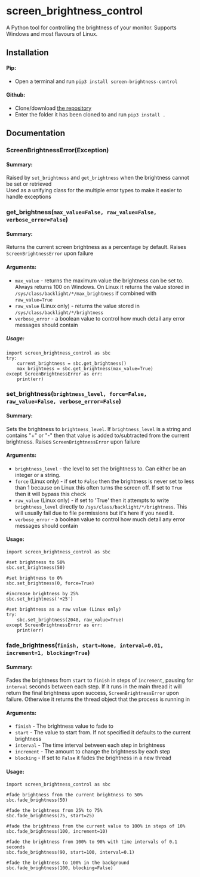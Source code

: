 # screen_brightness_control
A Python tool for controlling the brightness of your monitor. Supports Windows and most flavours of Linux.

## Installation
#### Pip:
* Open a terminal and run `pip3 install screen-brightness-control`

#### Github:
* Clone/download [the repository](https://github.com/Crozzers/screen_brightness_control)
* Enter the folder it has been cloned to and run `pip3 install .`
  

## Documentation
### ScreenBrightnessError(Exception)
#### Summary:
Raised by `set_brightness` and `get_brightness` when the brightness cannot be set or retrieved  
Used as a unifying class for the multiple error types to make it easier to handle exceptions

### get_brightness(`max_value=False, raw_value=False, verbose_error=False`)
#### Summary:
Returns the current screen brightness as a percentage by default.
Raises `ScreenBrightnessError` upon failure
#### Arguments:
* `max_value` - returns the maximum value the brightness can be set to. Always returns 100 on Windows. On Linux it returns the value stored in `/sys/class/backlight/*/max_brightness` if combined with `raw_value=True`
* `raw_value` (Linux only) - returns the value stored in `/sys/class/backlight/*/brightness`
* `verbose_error` - a boolean value to control how much detail any error messages should contain
##### Usage:
```
import screen_brightness_control as sbc
try:
    current_brightness = sbc.get_brightness()
    max_brightness = sbc.get_brightness(max_value=True)
except ScreenBrightnessError as err:
    print(err)
```  

### set_brightness(`brightness_level, force=False, raw_value=False, verbose_error=False`)
#### Summary: 
Sets the brightness to `brightness_level`. If `brightness_level` is a string and contains "+" or "-" then that value is added to/subtracted from the current brightness.
Raises `ScreenBrightnessError` upon failure
#### Arguments:
* `brightness_level` - the level to set the brightness to. Can either be an integer or a string.
* `force` (Linux only) - if set to `False` then the brightness is never set to less than 1 because on Linux this often turns the screen off. If set to `True` then it will bypass this check
* `raw_value` (Linux only) - if set to 'True' then it attempts to write `brightness_level` directly to `/sys/class/backlight/*/brightness`. This will usually fail due to file permissions but it's here if you need it.
* `verbose_error` - a boolean value to control how much detail any error messages should contain
#### Usage:
```
import screen_brightness_control as sbc

#set brightness to 50%
sbc.set_brightness(50)

#set brightness to 0%
sbc.set_brightness(0, force=True)

#increase brightness by 25%
sbc.set_brightness('+25')

#set brightness as a raw value (Linux only)
try:
    sbc.set_brightness(2048, raw_value=True)
except ScreenBrightnessError as err:
    print(err)
```  

### fade_brightness(`finish, start=None, interval=0.01, increment=1, blocking=True`)
#### Summary:
Fades the brightness from `start` to `finish` in steps of `increment`, pausing for `interval` seconds between each step.
If it runs in the main thread it will return the final brightness upon success, `ScreenBrightnessError` upon failure. Otherwise it returns the thread object that the process is running in
#### Arguments:
* `finish` - The brightness value to fade to
* `start` - The value to start from. If not specified it defaults to the current brightness
* `interval` - The time interval between each step in brightness
* `increment` - The amount to change the brightness by each step
* `blocking` - If set to `False` it fades the brightness in a new thread
#### Usage:
```
import screen_brightness_control as sbc

#fade brightness from the current brightness to 50%
sbc.fade_brightness(50)

#fade the brightness from 25% to 75%
sbc.fade_brightness(75, start=25)

#fade the brightness from the current value to 100% in steps of 10%
sbc.fade_brightness(100, increment=10)

#fade the brightness from 100% to 90% with time intervals of 0.1 seconds
sbc.fade_brightness(90, start=100, interval=0.1)

#fade the brightness to 100% in the background
sbc.fade_brightness(100, blocking=False)
```
